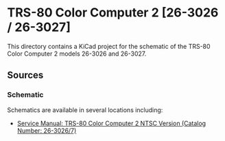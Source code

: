 # TRS-80 Color Computer 2 [26-3026 / 26-3027]

This directory contains a KiCad project
for the schematic of the TRS-80 Color Computer 2
models 26-3026 and 26-3027.

## Sources

### Schematic

Schematics are available in several locations including:
* [Service Manual: TRS-80 Color Computer 2 NTSC Version (Catalog Number: 26-3026/7)](https://colorcomputerarchive.com/repo/Documents/Manuals/Hardware/Color%20Computer%202%20NTSC%20Service%20Manual%20(26-3026%20&%2026-3027)%20(Tandy).pdf)
